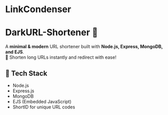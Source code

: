 ﻿# LinkCondenser
# DarkURL-Shortener 🚀

A **minimal & modern** URL shortener built with **Node.js, Express, MongoDB, and EJS**.    
🔗 Shorten long URLs instantly and redirect with ease!  

## 🔧 Tech Stack
- Node.js
- Express.js
- MongoDB
- EJS (Embedded JavaScript)
- ShortID for unique URL codes
